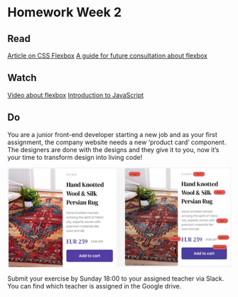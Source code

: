 # Homework Week 2

## Read

[Article on CSS Flexbox](https://www.w3schools.com/css/css3_flexbox.asp)
[A guide for future consultation about flexbox](https://github.com/Bakhtiyar-Garashov/flexbox-101)

## Watch
[Video about flexbox](https://www.youtube.com/watch?v=phWxA89Dy94&ab_channel=SlayingTheDragon)
[Introduction to JavaScript](https://www.youtube.com/watch?v=6n4AV5k-7wE&ab_channel=CodingForEverybody)

## Do
You are a junior front-end developer starting a new job and as your first assignment, the company website needs a new ‘product card’ component. The designers are done with the designs and they give it to you, now it’s your time to transform design into living code!

![Example Product Card](./product-card.jpg)

Submit your exercise by Sunday 18:00 to your assigned teacher via Slack. You can find which teacher is assigned in the Google drive.
